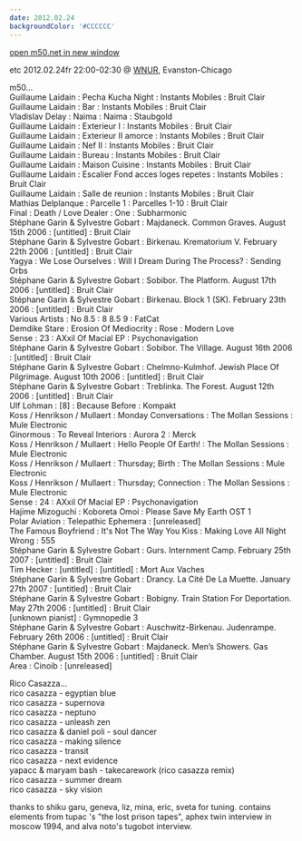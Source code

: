 ```yaml
---
date: 2012.02.24
backgroundColor: '#CCCCCC'
---
```


[open m50.net in new window  
](http://m50.net/)  

etc 2012.02.24fr 22:00-02:30 @ [WNUR](http://www.wnur.org/), Evanston-Chicago  

m50...  
Guillaume Laidain : Pecha Kucha Night : Instants Mobiles : Bruit Clair  
Guillaume Laidain : Bar : Instants Mobiles : Bruit Clair  
Vladislav Delay : Naima : Naima : Staubgold  
Guillaume Laidain : Exterieur I : Instants Mobiles : Bruit Clair  
Guillaume Laidain : Exterieur II amorce : Instants Mobiles : Bruit Clair  
Guillaume Laidain : Nef II : Instants Mobiles : Bruit Clair  
Guillaume Laidain : Bureau : Instants Mobiles : Bruit Clair  
Guillaume Laidain : Maison Cuisine : Instants Mobiles : Bruit Clair  
Guillaume Laidain : Escalier Fond acces loges repetes : Instants Mobiles : Bruit Clair  
Guillaume Laidain : Salle de reunion : Instants Mobiles : Bruit Clair  
Mathias Delplanque : Parcelle 1 : Parcelles 1-10 : Bruit Clair  
Final : Death / Love Dealer : One : Subharmonic  
Stéphane Garin & Sylvestre Gobart : Majdaneck. Common Graves. August 15th 2006 : \[untitled\] : Bruit Clair  
Stéphane Garin & Sylvestre Gobart : Birkenau. Krematorium V. February 22th 2006 : \[untitled\] : Bruit Clair  
Yagya : We Lose Ourselves : Will I Dream During The Process? : Sending Orbs  
Stéphane Garin & Sylvestre Gobart : Sobibor. The Platform. August 17th 2006 : \[untitled\] : Bruit Clair  
Stéphane Garin & Sylvestre Gobart : Birkenau. Block 1 (SK). February 23th 2006 : \[untitled\] : Bruit Clair  
Various Artists : No 8.5 : 8 8.5 9 : FatCat  
Demdike Stare : Erosion Of Mediocrity : Rose : Modern Love  
Sense : 23 : AXxil Of Macial EP : Psychonavigation  
Stéphane Garin & Sylvestre Gobart : Sobibor. The Village. August 16th 2006 : \[untitled\] : Bruit Clair  
Stéphane Garin & Sylvestre Gobart : Chelmno-Kulmhof. Jewish Place Of Pilgrimage. August 10th 2006 : \[untitled\] : Bruit Clair  
Stéphane Garin & Sylvestre Gobart : Treblinka. The Forest. August 12th 2006 : \[untitled\] : Bruit Clair  
Ulf Lohman : \[8\] : Because Before : Kompakt  
Koss / Henrikson / Mullaert : Monday Conversations : The Mollan Sessions : Mule Electronic  
Ginormous : To Reveal Interiors : Aurora 2 : Merck  
Koss / Henrikson / Mullaert : Hello People Of Earth! : The Mollan Sessions : Mule Electronic  
Koss / Henrikson / Mullaert : Thursday; Birth : The Mollan Sessions : Mule Electronic  
Koss / Henrikson / Mullaert : Thursday; Connection : The Mollan Sessions : Mule Electronic  
Sense : 24 : AXxil Of Macial EP : Psychonavigation  
Hajime Mizoguchi : Koboreta Omoi : Please Save My Earth OST 1  
Polar Aviation : Telepathic Ephemera : \[unreleased\]  
The Famous Boyfriend : It's Not The Way You Kiss : Making Love All Night Wrong : 555  
Stéphane Garin & Sylvestre Gobart : Gurs. Internment Camp. February 25th 2007 : \[untitled\] : Bruit Clair  
Tim Hecker : \[untitled\] : \[untitled\] : Mort Aux Vaches  
Stéphane Garin & Sylvestre Gobart : Drancy. La Cité De La Muette. January 27th 2007 : \[untitled\] : Bruit Clair  
Stéphane Garin & Sylvestre Gobart : Bobigny. Train Station For Deportation. May 27th 2006 : \[untitled\] : Bruit Clair  
\[unknown pianist\] : Gymnopedie 3  
Stéphane Garin & Sylvestre Gobart : Auschwitz-Birkenau. Judenrampe. February 26th 2006 : \[untitled\] : Bruit Clair  
Stéphane Garin & Sylvestre Gobart : Majdaneck. Men’s Showers. Gas Chamber. August 15th 2006 : \[untitled\] : Bruit Clair  
Area : Cinoib : \[unreleased\]  

Rico Casazza...  
rico casazza - egyptian blue  
rico casazza - supernova  
rico casazza - neptuno  
rico casazza - unleash zen  
rico casazza & daniel poli - soul dancer  
rico casazza - making silence  
rico casazza - transit  
rico casazza - next evidence  
yapacc & maryam bash - takecarework (rico casazza remix)  
rico casazza - summer dream  
rico casazza - sky vision  

thanks to shiku garu, geneva, liz, mina, eric, sveta for tuning. contains elements from tupac 's "the lost prison tapes", aphex twin interview in moscow 1994, and alva noto's tugobot interview.